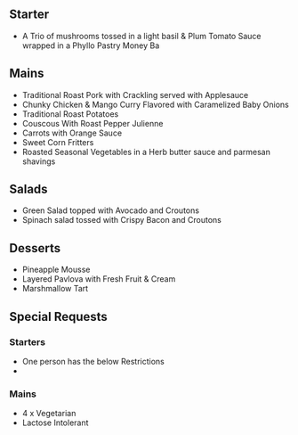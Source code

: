 ```toc
```

## Starter
- A Trio of mushrooms tossed in a light basil & Plum Tomato Sauce wrapped in a Phyllo Pastry Money Ba

## Mains
- Traditional Roast Pork with Crackling served with Applesauce
- Chunky Chicken & Mango Curry Flavored with Caramelized Baby Onions
- Traditional Roast Potatoes
- Couscous With Roast Pepper Julienne
- Carrots with Orange Sauce
- Sweet Corn Fritters
- Roasted Seasonal Vegetables in a Herb butter sauce and parmesan shavings

## Salads
- Green Salad topped with Avocado and Croutons
- Spinach salad tossed with Crispy Bacon and Croutons

## Desserts
- Pineapple Mousse
- Layered Pavlova with Fresh Fruit & Cream
- Marshmallow Tart

## Special Requests

### Starters
- One person has the below Restrictions
- 

### Mains
- 4 x Vegetarian
- Lactose Intolerant
